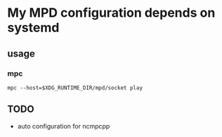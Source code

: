 # My MPD configuration depends on systemd

## usage
### mpc
`mpc --host=$XDG_RUNTIME_DIR/mpd/socket play`

## TODO
- auto configuration for ncmpcpp
